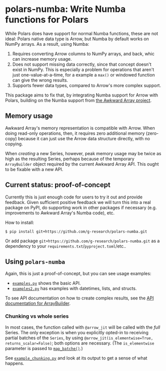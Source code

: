 # polars-numba: Write Numba functions for Polars

While Polars does have support for normal Numba functions, these are not ideal: Polars native data type is Arrow, but Numba by default works on NumPy arrays.
As a result, using Numba:

1. Requires converting Arrow columns to NumPy arrays, and back, whic can increase memory usage.
2. Does not support missing data correctly, since that concept doesn't exist in NumPy.
   This is especially a problem for operations that aren't just one-value-at-a-time, for a example a `max()` or windowed function can give the wrong results.
3. Supports fewer data types, compared to Arrow's more complex support.

This package aims to fix that, by integrating Numba support for Arrow with Polars, building on the Numba support from [the Awkward Array project](https://awkward-array.org).

## Memory usage

Awkward Array's memory representation is compatible with Arrow.
When doing read-only operations, then, it requires zero additional memory (zero-copy) because it can just use the Arrow data structure directly, with no copying.

When _creating_ a new Series, however, peak memory usage may be twice as high as the resulting Series, perhaps because of the temporary `ArrayBuilder` object required by the current Awkward Array API.
This ought to be fixable with a new API.

## Current status: proof-of-concept

Currently this is just enough code for users to try it out and provide feedback.
Given sufficient positive feedback we will turn this into a real package on PyPI, do supporting work in other packages if necessary (e.g. improvements to Awkward Array's Numba code), etc.

How to install:

```
$ pip install git+https://github.com/g-research/polars-numba.git
```

Or add package `git+https://github.com/g-research/polars-numba.git` as a dependency to your `requirements.txt`/`pyproject.toml`/etc..

## Using `polars-numba`

Again, this is just a proof-of-concept, but you can see usage examples:

* [`examples.py`](examples.py) shows the basic API.
* [`examples2.py`](examples2.py) has examples with datetimes, lists, and structs.

To see API documentation on how to create complex results, see the [API documentation for ArrayBuilder](https://awkward-array.org/doc/main/reference/generated/ak.ArrayBuilder.html).

### Chunking vs whole series

In most cases, the function called with `@arrow_jit` will be called with the _full_ Series.
The only exception is when you explicitly opted-in to receiving partial batches of the `Series`, by using `@arrow_jit(is_elementwise=True, returns_scalar=False)`; both options are necessary.
(The `is_elementwise` parameter is passed to [`map_batche()`](https://docs.pola.rs/api/python/stable/reference/expressions/api/polars.Expr.map_batches.html).)

See [`example_chunking.py`](example_chunking.py) and look at its output to get a sense of what happens.
